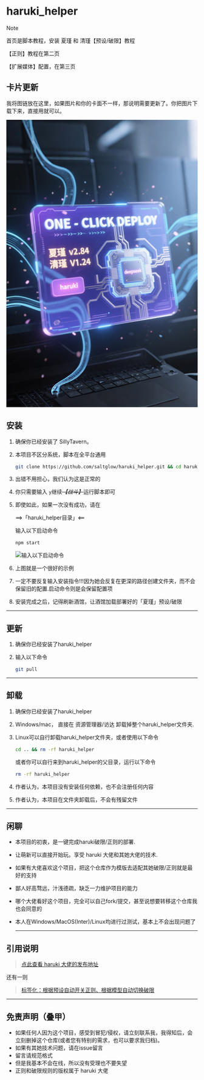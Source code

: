 # haruki_helper

  > [!NOTE]
  >
  > 首页是脚本教程，安装 夏瑾 和 清瑾【预设/破限】教程
  >
  > 【正则】教程在第二页
  >
  > 【扩展媒体】配置，在第三页

## 卡片更新

我将图链放在这里，如果图片和你的卡面不一样，那说明需要更新了。你把图片下载下来，直接用就可以。

![haruki_helper](https://github.com/saltplay/haruki_teacher/blob/main/haruki_helper.png?raw=true)

## 安装

  1. 确保你已经安装了 SillyTavern。

  2. 本项目不区分系统，脚本在全平台通用

     ```bash
     git clone https://github.com/saltglow/haruki_helper.git && cd haruki_helper && npm start
     ```

  3. 出错不用担心，我们认为这是正常的

  4. 你只需要输入 `y`继续~~*【战斗】*~~运行脚本即可

  5. 即使如此，如果一次没有成功，<!--或者说你不小心退出了脚本，-->请在

     ==>「haruki_helper目录」<==

     输入以下启动命令

     ```bash
     npm start
     ```

      ![输入以下启动命令](https://github.com/user-attachments/assets/91c93b91-32b8-400d-97f6-af97e305c454 "输入以下启动命令")

  6. 上图就是一个很好的示例

  7. 一定不要反复输入安装指令!!!因为她会反复在更深的路径创建文件夹，而不会保留旧的配置.启动命令则是会保留配置项

  8. 安装完成之后，记得刷新酒馆，让酒馆加载部署好的「夏瑾」预设/破限

---

## 更新

  1. 确保你已经安装了haruki_helper

  2. 输入以下命令

     ```bash
     git pull
     ```

---

## 卸载

  1. 确保你已经安装了haruki_helper

  2. Windows/mac， 直接在 资源管理器/访达 卸载掉整个haruki_helper文件夹.

  3. Linux可以自行卸载haruki_helper文件夹，或者使用以下命令

     ```bash
     cd .. && rm -rf haruki_helper
     ```

     或者你可以自行来到haruki_helper的父目录，运行以下命令

     ```bash
     rm -rf haruki_helper
     ```

  4. 作者认为，本项目没有安装任何依赖，也不会注册任何内容

  5. 作者认为，本项目在文件夹卸载后，不会有残留文件

---

## 闲聊

- 本项目的初衷，是一键完成haruki破限/正则的部署.
- 让萌新可以直接开始玩。享受 haruki 大佬和其她大佬的技术.
- 如果有大佬喜欢这个项目，把这个仓库作为模版去适配其她破限/正则就是最好的支持
- 鄙人好高骛远，汁浅德疏，缺乏一力维护项目的能力
- 哪个大佬看好这个项目，完全可以自己fork/提交，甚至说想要转移这个仓库我也会同意的
- 本人在Windows/MacOS(Inter)/Linux均进行过测试，基本上不会出现问题了

  ---

## 引用说明

  > [点此查看 haruki 大佬的发布地址](https://discord.com/channels/1134557553011998840/1353870378128244791)

  还有一则

  > [标签化：根据预设自动开关正则、根据模型自动切换破限](https://discord.com/channels/1291925535324110879/1344362686900605043)
  ---

## 免责声明（叠甲）

- 如果任何人因为这个项目，感受到冒犯/侵权，请立刻联系我，我得知后，会立刻删掉这个仓库(或者您有特别的需求，也可以要求我归档)。
- 如果有其她技术问题，请在issue留言
- 留言请规范格式
- 但是我基本不会在线，所以没有受理也不要失望
- 正则和破限规则的版权属于 haruki 大佬
